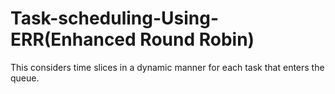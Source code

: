 # Task-scheduling-Using-ERR(Enhanced Round Robin)
  This considers time slices in a dynamic manner for each task that enters the queue.
